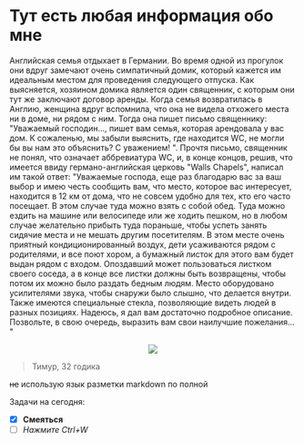 # Тут есть любая информация обо мне
Английская семья отдыхает в Германии. Во время одной из
прогулок они вдруг замечают очень симпатичный домик,
который кажется им идеальным местом для проведения
следующего отпуска. Как выясняется, хозяином домика
является один священник, с которым они тут же заключают
договор аренды. Когда семья возвратилась в Англию, женщина
вдруг вспомнила, что она не видела отхожего места ни в
доме, ни рядом с ним. Тогда она пишет письмо священнику:
"Уважаемый господин..., пишет вам семья, которая арендовала
у вас дом. К сожаленью, мы забыли выяснить, где находится
WC, не могли бы вы нам это объяснить? С уважением! ".
Прочтя письмо, священник не понял, что означает
аббревиатура WC, и, в конце концов, решив, что имеется
ввиду германо-английская церковь "Walls Chaрels", написал
им такой ответ:
"Уважаемые господа, еще раз благодарю вас за ваш выбор и
имею честь сообщить вам, что место, которое вас интересует,
находится в 12 км от дома, что не совсем удобно для тех,
кто его часто посещает. В этом случае туда можно взять с
собой обед. Туда можно ездить на машине или велосипеде или
же ходить пешком, но в любом случае желательно прибыть туда
пораньше, чтобы успеть занять сидячие места и не мешать
другим посетителям. В этом месте очень приятный
кондиционированный воздух, дети усаживаются рядом с
родителями, и все поют хором, а бумажный листок для этого
вам будет выдан рядом с входом. Опоздавший может
пользоваться листком своего соседа, а в конце все листки
должны быть возвращены, чтобы потом их можно было раздать
бедным людям. Место оборудовано усилителями звука, чтобы
снаружи было слышно, что делается внутри. Также имеются
специальные стекла, позволяющие видеть людей в разных
позициях.
Надеюсь, я дал вам достаточно подробное описание.
Позвольте, в свою очередь, выразить вам свои наилучшие
пожелания... "

<p align="center">
  <img src="https://github.com/neronovtf/test/assets/36625543/5e5111b2-56bf-4d47-b8e9-d08cb5b3e9fe">
</p>

> Тимур, 32 годика

~~не~~ использую язык разметки markdown по полной 

Задачи на сегодня:
- [X] **Смеяться**
- [ ] *Нажмите Ctrl+W*
